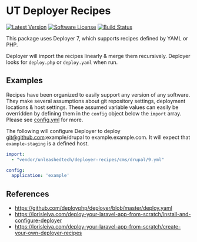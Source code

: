 # UT Deployer Recipes

[![Latest Version](https://img.shields.io/packagist/v/unleashedtech/deployer-recipes.svg?style=flat-square)](https://packagist.org/packages/unleashedtech/deployer-recipes)
[![Software License](https://img.shields.io/badge/License-MIT-brightgreen.svg?style=flat-square)](LICENSE)
[![Build Status](https://img.shields.io/github/workflow/status/unleashedtech/deployer-recipes/test/main.svg?style=flat-square)](https://github.com/unleashedtech/deployer-recipes/actions?query=workflow%3Atest+branch%3Amain)

This package uses Deployer 7, which supports recipes defined by YAML or PHP.

Deployer will import the recipes linearly & merge them recursively. Deployer
looks for `deploy.php` or `deploy.yaml` when run.

## Examples
Recipes have been organized to easily support any version of any software.
They make several assumptions about git repository settings, deployment
locations & host settings. These assumed variable values can easily be
overridden by defining them in the `config` object below the `import` array.
Please see [config.yml](config.yml) for more.

The following will configure Deployer to deploy git@github.com:example/drupal
to example.example.com. It will expect that `example-staging` is a defined host.
```yaml
import:
  - "vendor/unleashedtech/deployer-recipes/cms/drupal/9.yml"

config:
  application: 'example'
```

## References
* <https://github.com/deployphp/deployer/blob/master/deploy.yaml>
* <https://lorisleiva.com/deploy-your-laravel-app-from-scratch/install-and-configure-deployer>
* <https://lorisleiva.com/deploy-your-laravel-app-from-scratch/create-your-own-deployer-recipes>
